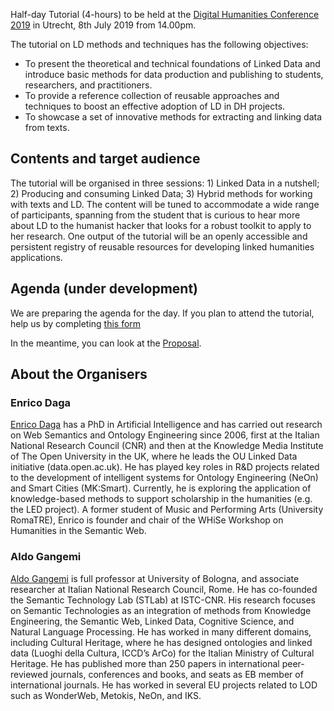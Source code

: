 Half-day Tutorial (4-hours) to be held at the [Digital Humanities Conference 2019](https://dh2019.adho.org) in Utrecht, 8th July 2019 from 14.00pm.

The tutorial on LD methods and techniques has the following objectives:

- To present the theoretical and technical foundations of Linked Data and introduce basic methods for data production and publishing to students, researchers, and practitioners.
- To provide a reference collection of reusable approaches and techniques to boost an effective adoption of LD in DH projects.
- To showcase a set of innovative methods for extracting and linking data from texts.

## Contents and target audience
The tutorial will be organised in three sessions: 1) Linked Data in a nutshell; 2) Producing and consuming Linked Data; 3) Hybrid methods for working with texts and LD. The content will be tuned to accommodate a wide range of participants, spanning from the student that is curious to hear more about LD to the humanist hacker that looks for a robust toolkit to apply to her research. One output of the tutorial will be an openly accessible and persistent registry of reusable resources for developing linked humanities applications.  

## Agenda (under development)
We are preparing the agenda for the day. If you plan to attend the tutorial, help us by completing [this form](https://forms.gle/hodNeJ6PhBWqFEkP7)

In the meantime, you can look at the [Proposal](ABSTRACT.md).

## About the Organisers

### Enrico Daga
[Enrico Daga](http://kmi.open.ac.uk/people/member/enrico-daga) has a PhD in Artificial Intelligence and has carried out research on Web Semantics and Ontology Engineering since 2006, first at the Italian National Research Council (CNR) and then at the Knowledge Media Institute of The Open University in the UK, where he leads the OU Linked Data initiative (data.open.ac.uk). He has played key roles in R&D projects related to the development of intelligent systems for Ontology Engineering (NeOn) and Smart Cities (MK:Smart). Currently, he is exploring the application of knowledge-based methods to support scholarship in the humanities (e.g. the LED project). A former student of Music and Performing Arts (University RomaTRE), Enrico is founder and chair of the WHiSe Workshop on Humanities in the Semantic Web.

### Aldo Gangemi
[Aldo Gangemi](https://www.unibo.it/sitoweb/aldo.gangemi/en) is full professor at University of Bologna, and associate researcher at Italian National Research Council, Rome. He has co-founded the Semantic Technology Lab (STLab) at ISTC-CNR. His research focuses on Semantic Technologies as an integration of methods from Knowledge Engineering, the Semantic Web, Linked Data, Cognitive Science, and Natural Language Processing. He has worked in many different domains, including Cultural Heritage, where he has designed ontologies and linked data (Luoghi della Cultura, ICCD’s ArCo) for the Italian Ministry of Cultural Heritage. He has published more than 250 papers in international peer-reviewed journals, conferences and books, and seats as EB member of international journals. He has worked in several EU projects related to LOD such as WonderWeb, Metokis, NeOn, and IKS.









